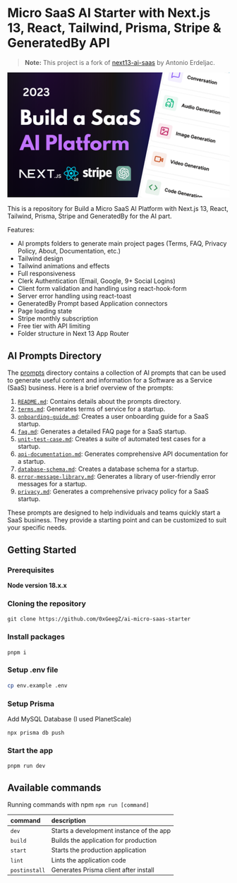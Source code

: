 # Micro SaaS AI Starter with Next.js 13, React, Tailwind, Prisma, Stripe & GeneratedBy API

> **Note:** This project is a fork of [next13-ai-saas](https://github.com/AntonioErdeljac/next13-ai-saas) by Antonio Erdeljac.

![Micro SaaS AI Starter](https://github.com/0xGeegZ/ai-micro-saas-starter/blob/master/public/repo-amin-image.png?raw=true)

This is a repository for Build a Micro SaaS AI Platform with Next.js 13, React, Tailwind, Prisma, Stripe and GeneratedBy for the AI part.

Features:

- AI prompts folders to generate main project pages (Terms, FAQ, Privacy Policy, About, Documentation, etc.)
- Tailwind design
- Tailwind animations and effects
- Full responsiveness
- Clerk Authentication (Email, Google, 9+ Social Logins)
- Client form validation and handling using react-hook-form
- Server error handling using react-toast
- GeneratedBy Prompt based Application connectors
- Page loading state
- Stripe monthly subscription
- Free tier with API limiting
- Folder structure in Next 13 App Router

## AI Prompts Directory

The [prompts](./prompts) directory contains a collection of AI prompts that can be used to generate useful content and information for a Software as a Service (SaaS) business. Here is a brief overview of the prompts:

1. [`README.md`](./prompts/README.md): Contains details about the prompts directory.
2. [`terms.md`](./prompts/terms.md): Generates terms of service for a startup.
3. [`onboarding-guide.md`](./prompts/onboarding-guide.md): Creates a user onboarding guide for a SaaS startup.
4. [`faq.md`](./prompts/faq.md): Generates a detailed FAQ page for a SaaS startup.
5. [`unit-test-case.md`](./prompts/unit-test-case.md): Creates a suite of automated test cases for a startup.
6. [`api-documentation.md`](./prompts/api-documentation.md): Generates comprehensive API documentation for a startup.
7. [`database-schema.md`](./prompts/database-schema.md): Creates a database schema for a startup.
8. [`error-message-library.md`](./prompts/error-message-library.md): Generates a library of user-friendly error messages for a startup.
9. [`privacy.md`](./prompts/privacy.md): Generates a comprehensive privacy policy for a SaaS startup.

These prompts are designed to help individuals and teams quickly start a SaaS business. They provide a starting point and can be customized to suit your specific needs.

## Getting Started

### Prerequisites

**Node version 18.x.x**

### Cloning the repository

```shell
git clone https://github.com/0xGeegZ/ai-micro-saas-starter
```

### Install packages

```shell
pnpm i
```

### Setup .env file

```bash
cp env.example .env
```

### Setup Prisma

Add MySQL Database (I used PlanetScale)

```shell
npx prisma db push

```

### Start the app

```shell
pnpm run dev
```

## Available commands

Running commands with npm `npm run [command]`

| command       | description                              |
| :------------ | :--------------------------------------- |
| `dev`         | Starts a development instance of the app |
| `build`       | Builds the application for production    |
| `start`       | Starts the production application        |
| `lint`        | Lints the application code               |
| `postinstall` | Generates Prisma client after install    |
